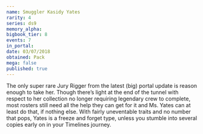 ```yaml
---
name: Smuggler Kasidy Yates
rarity: 4
series: ds9
memory_alpha:
bigbook_tier: 8
events: 7
in_portal:
date: 03/07/2018
obtained: Pack
mega: false
published: true
---
```


The only super rare Jury Rigger from the latest (big) portal update is reason enough to take her. Though there’s light at the end of the tunnel with respect to her collection no longer requiring legendary crew to complete, most rosters still need all the help they can get for it and Ms. Yates can at least do that, if nothing else. With fairly uneventable traits and no number that pops, Yates is a freeze and forget type, unless you stumble into several copies early on in your Timelines journey.
